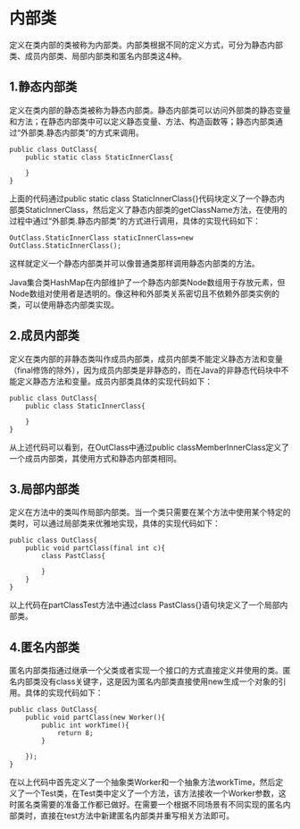 # 内部类

定义在类内部的类被称为内部类。内部类根据不同的定义方式，可分为静态内部类、成员内部类、局部内部类和匿名内部类这4种。

## 1.静态内部类

定义在类内部的静态类被称为静态内部类。静态内部类可以访问外部类的静态变量和方法；在静态内部类中可以定义静态变量、方法、构造函数等；静态内部类通过“外部类.静态内部类”的方式来调用。

```
public class OutClass{
	public static class StaticInnerClass{
	
	}
}
```

上面的代码通过public static class StaticInnerClass{}代码块定义了一个静态内部类StaticInnerClass，然后定义了静态内部类的getClassName方法，在使用的过程中通过“外部类.静态内部类”的方式进行调用，具体的实现代码如下：

```
OutClass.StaticInnerClass staticInnerClass=new OutClass.StaticInnerClass();
```

这样就定义一个静态内部类并可以像普通类那样调用静态内部类的方法。

Java集合类HashMap在内部维护了一个静态内部类Node数组用于存放元素，但Node数组对使用者是透明的。像这种和外部类关系密切且不依赖外部类实例的类，可以使用静态内部类实现。

## 2.成员内部类

定义在类内部的非静态类叫作成员内部类，成员内部类不能定义静态方法和变量（final修饰的除外），因为成员内部类是非静态的，而在Java的非静态代码块中不能定义静态方法和变量。成员内部类具体的实现代码如下：

```
public class OutClass{
	public class StaticInnerClass{
	
	}
}
```

从上述代码可以看到，在OutClass中通过public classMemberInnerClass定义了一个成员内部类，其使用方式和静态内部类相同。

## 3.局部内部类

定义在方法中的类叫作局部内部类。当一个类只需要在某个方法中使用某个特定的类时，可以通过局部类来优雅地实现，具体的实现代码如下：

```
public class OutClass{
	public void partClass(final int c){
		class PastClass{
	
		}
	}	
}
```

以上代码在partClassTest方法中通过class PastClass{}语句块定义了一个局部内部类。

## 4.匿名内部类

匿名内部类指通过继承一个父类或者实现一个接口的方式直接定义并使用的类。匿名内部类没有class关键字，这是因为匿名内部类直接使用new生成一个对象的引用。具体的实现代码如下：

```
public class OutClass{
	public void partClass(new Worker(){
		public int workTime(){
			return 8;
		}
	
	});	
}
```

在以上代码中首先定义了一个抽象类Worker和一个抽象方法workTime，然后定义了一个Test类，在Test类中定义了一个方法，该方法接收一个Worker参数，这时匿名类需要的准备工作都已做好。在需要一个根据不同场景有不同实现的匿名内部类时，直接在test方法中新建匿名内部类并重写相关方法即可。

